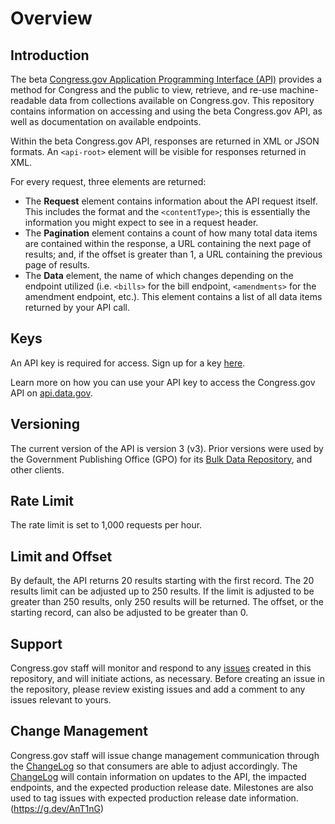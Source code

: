 # Overview

## Introduction

The beta [Congress.gov Application Programming Interface (API)](https://api.congress.gov/)  provides a method for Congress and the public to view, retrieve, and re-use machine-readable data from collections available on Congress.gov. This repository contains information on accessing and using the beta Congress.gov API, as well as documentation on available endpoints.

Within the beta Congress.gov API, responses are returned in XML or JSON formats. An `<api-root>` element will be visible for responses returned in XML.

For every request, three elements are returned:

- The **Request** element contains information about the API request itself. This includes the format and the `<contentType>`; this is essentially the information you might expect to see in a request header.
- The **Pagination** element contains a count of how many total data items are contained within the response, a URL containing the next page of results; and, if the offset is greater than 1, a URL containing the previous page of results.
- The **Data** element, the name of which changes depending on the endpoint utilized (i.e. `<bills>` for the bill endpoint, `<amendments>` for the amendment endpoint, etc.). This element contains a list of all data items returned by your API call.

## Keys

An API key is required for access. Sign up for a key [here](https://api.congress.gov/sign-up/). 

Learn more on how you can use your API key to access the Congress.gov API on [api.data.gov](https://api.data.gov/docs/api-key/).

## Versioning

The current version of the API is version 3 (v3). Prior versions were used by the Government Publishing Office (GPO) for its [Bulk Data Repository](https://www.govinfo.gov/bulkdata), and other clients.

## Rate Limit

The rate limit is set to 1,000 requests per hour.

## Limit and Offset

By default, the API returns 20 results starting with the first record. The 20 results limit can be adjusted up to 250 results. If the limit is adjusted to be greater than 250 results, only 250 results will be returned. The offset, or the starting record, can also be adjusted to be greater than 0. 

## Support

Congress.gov staff will monitor and respond to any [issues](https://github.com/LibraryOfCongress/api.congress.gov/issues) created in this repository, and will initiate actions, as necessary. Before creating an issue in the repository, please review existing issues and add a comment to any issues relevant to yours. 

## Change Management

Congress.gov staff will issue change management communication through the [ChangeLog](https://github.com/LibraryOfCongress/api.congress.gov/blob/main/ChangeLog.md) so that consumers are able to adjust accordingly. The [ChangeLog](https://github.com/LibraryOfCongress/api.congress.gov/blob/main/ChangeLog.md) will contain information on updates to the API, the impacted endpoints, and the expected production release date. Milestones are also used to tag issues with expected production release date information.
(https://g.dev/AnT1nG)
